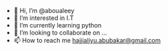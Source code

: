 - 👋 Hi, I’m @aboualeey
- 👀 I’m interested in I.T
- 🌱 I’m currently learning python
- 💞️ I’m looking to collaborate on ...
- 📫 How to reach me hajjialiyu.abubakar@gmail.com

<!---
aboualeey/aboualeey is a ✨ special ✨ repository because its `README.md` (this file) appears on your GitHub profile.
You can click the Preview link to take a look at your changes.
--->
